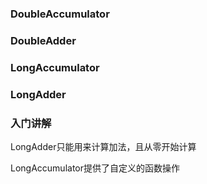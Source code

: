 ### DoubleAccumulator

### DoubleAdder

### LongAccumulator

### LongAdder

### 入门讲解

LongAdder只能用来计算加法，且从零开始计算

LongAccumulator提供了自定义的函数操作









